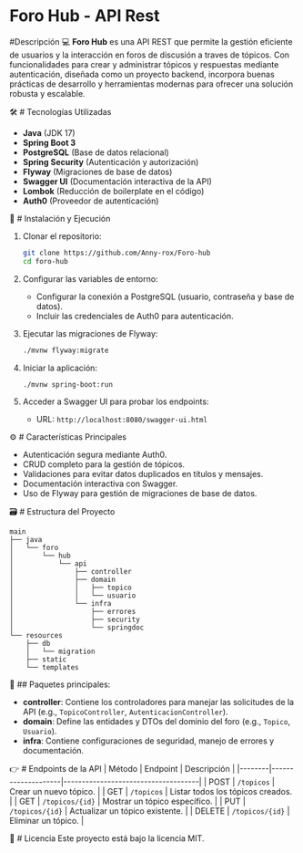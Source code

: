 # Foro Hub - API Rest

 #Descripción 💻
**Foro Hub** es una API REST que permite la gestión eficiente de usuarios y la interacción en foros de discusión a traves de tópicos. Con funcionalidades para crear y administrar tópicos y respuestas mediante autenticación, diseñada como un proyecto backend, incorpora buenas prácticas de desarrollo y herramientas modernas para ofrecer una solución robusta y escalable.

🛠️ # Tecnologías Utilizadas 
- **Java** (JDK 17)
- **Spring Boot 3**
- **PostgreSQL** (Base de datos relacional)
- **Spring Security** (Autenticación y autorización)
- **Flyway** (Migraciones de base de datos)
- **Swagger UI** (Documentación interactiva de la API)
- **Lombok** (Reducción de boilerplate en el código)
- **Auth0** (Proveedor de autenticación)

🚀  # Instalación y Ejecución
1. Clonar el repositorio:
   ```bash
   git clone https://github.com/Anny-rox/Foro-hub
   cd foro-hub
   ```

2. Configurar las variables de entorno:
   - Configurar la conexión a PostgreSQL (usuario, contraseña y base de datos).
   - Incluir las credenciales de Auth0 para autenticación.

3. Ejecutar las migraciones de Flyway:
   ```bash
   ./mvnw flyway:migrate
   ```

4. Iniciar la aplicación:
   ```bash
   ./mvnw spring-boot:run
   ```

5. Acceder a Swagger UI para probar los endpoints:
   - URL: `http://localhost:8080/swagger-ui.html`

⚙️ # Características Principales
- Autenticación segura mediante Auth0.
- CRUD completo para la gestión de tópicos.
- Validaciones para evitar datos duplicados en títulos y mensajes.
- Documentación interactiva con Swagger.
- Uso de Flyway para gestión de migraciones de base de datos.

🗃️  # Estructura del Proyecto
```
main
├── java
│   └── foro
│       └── hub
│           └── api
│               ├── controller
│               ├── domain
│               │   ├── topico
│               │   └── usuario
│               └── infra
│                   ├── errores
│                   ├── security
│                   └── springdoc
└── resources
    ├── db
    │   └── migration
    ├── static
    └── templates
```

📂  ## Paquetes principales:
- **controller**: Contiene los controladores para manejar las solicitudes de la API (e.g., `TopicoController`, `AutenticacionController`).
- **domain**: Define las entidades y DTOs del dominio del foro (e.g., `Topico`, `Usuario`).
- **infra**: Contiene configuraciones de seguridad, manejo de errores y documentación.

👉   # Endpoints de la API
| Método | Endpoint           | Descripción                         |
|--------|--------------------|-------------------------------------|
| POST   | `/topicos`         | Crear un nuevo tópico.              |
| GET    | `/topicos`         | Listar todos los tópicos creados.   |
| GET    | `/topicos/{id}`    | Mostrar un tópico específico.      |
| PUT    | `/topicos/{id}`    | Actualizar un tópico existente.     |
| DELETE | `/topicos/{id}`    | Eliminar un tópico.                 |



📝  # Licencia
Este proyecto está bajo la licencia MIT. 

